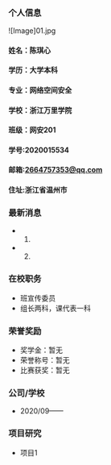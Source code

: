 ### 个人信息
![Image]01.jpg
#### 姓名：陈琪心
#### 学历：大学本科
#### 专业：网络空间安全
#### 学校：浙江万里学院
#### 班级：网安201
#### 学号:2020015534
#### 邮箱:2664757353@qq.com
#### 住址:浙江省温州市

### 最新消息
- 1.
- 2.

### 在校职务
- 班宣传委员
- 组长两科，课代表一科

### 荣誉奖励
- 奖学金：暂无
- 荣誉称号：暂无
- 比赛获奖：暂无

### 公司/学校
- 2020/09——

### 项目研究
- 项目1
